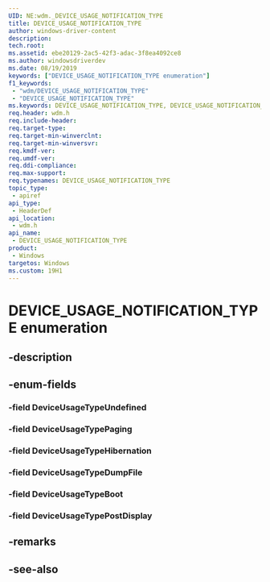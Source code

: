 ```yaml
---
UID: NE:wdm._DEVICE_USAGE_NOTIFICATION_TYPE
title: DEVICE_USAGE_NOTIFICATION_TYPE
author: windows-driver-content
description: 
tech.root:
ms.assetid: ebe20129-2ac5-42f3-adac-3f8ea4092ce8
ms.author: windowsdriverdev
ms.date: 08/19/2019
keywords: ["DEVICE_USAGE_NOTIFICATION_TYPE enumeration"]
f1_keywords:
 - "wdm/DEVICE_USAGE_NOTIFICATION_TYPE"
 - "DEVICE_USAGE_NOTIFICATION_TYPE"
ms.keywords: DEVICE_USAGE_NOTIFICATION_TYPE, DEVICE_USAGE_NOTIFICATION_TYPE, 
req.header: wdm.h
req.include-header:
req.target-type:
req.target-min-winverclnt:
req.target-min-winversvr:
req.kmdf-ver:
req.umdf-ver:
req.ddi-compliance:
req.max-support:
req.typenames: DEVICE_USAGE_NOTIFICATION_TYPE
topic_type: 
 - apiref
api_type: 
 - HeaderDef
api_location: 
 - wdm.h
api_name: 
 - DEVICE_USAGE_NOTIFICATION_TYPE
product: 
 - Windows
targetos: Windows
ms.custom: 19H1
---
```


# DEVICE_USAGE_NOTIFICATION_TYPE enumeration

## -description



## -enum-fields

### -field DeviceUsageTypeUndefined 
### -field DeviceUsageTypePaging 
### -field DeviceUsageTypeHibernation 
### -field DeviceUsageTypeDumpFile 
### -field DeviceUsageTypeBoot 
### -field DeviceUsageTypePostDisplay 

## -remarks

## -see-also
